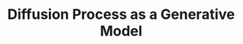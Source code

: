 ---
name: Arya Mazumdar
email: arya@ucsd.edu
photo: https://datascience.ucsd.edu/wp-content/uploads/2022/09/Arya-Mazumdar-1.jpg
website: https://mazumdar.ucsd.edu/
domain: B05
title: Diffusion Process as a Generative Model
bio: "Arya Mazumdar is an Associate Professor of Data Science in UC San Diego. Arya obtained his Ph.D. degree from University of Maryland, College Park specializing in information theory, which is the science of quantifying of information, and belongs to the intersection of statistics and engineering/computer science. Subsequently Arya was a postdoctoral scholar at Massachusetts Institute of Technology, an assistant professor in University of Minnesota, and an assistant followed by associate professor in University of Massachusetts Amherst. Arya is interested in aspects of statistical inference, and optimization now-a-days."
description: "Diffusion process is a mathematical model used to describe how particles spread out over time. The diffusion process starts with an initial state and then iteratively updates the state of the system by applying a series of random perturbations. Each perturbation is assumed to be small and random, and the overall behavior of the system emerges as a result of the accumulation of these random perturbations. This has found an application in artificial image generation. You can progressively add noise to an image to create an extremely noisy image that are indistinguishable from pure noise. However, if we know the reverse process, we can perform a denoising to get the original image back. People have learned this reverse diffusion process and applied them to pure noise to get artificial images. "
summer: "Understand this: <a href='https://dataflowr.github.io/website/modules/18a-diffusion/'>https://dataflowr.github.io/website/modules/18a-diffusion/</a>"
oldstudent: https://hblyx.github.io/CommunityDetection/
prerequisites: Probability, Markov Chains, Inference, Signal Processing, Linear Algebra
time: Tuesday 11AM-12PM, In-Person 📍 HDSI 431
style: Students should be able to code independently
seats: 3
tag: Graphs and Deep Learning
ta: Trevor
---